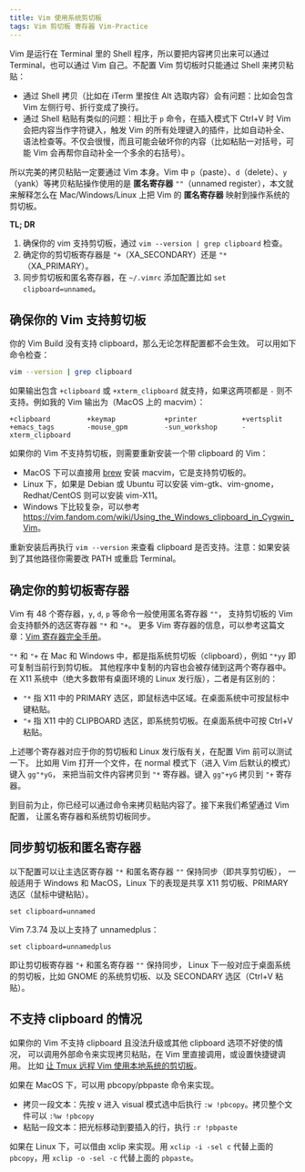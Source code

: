 ```yaml
---
title: Vim 使用系统剪切板
tags: Vim 剪切板 寄存器 Vim-Practice
---
```


Vim 是运行在 Terminal 里的 Shell 程序，所以要把内容拷贝出来可以通过 Terminal，也可以通过 Vim 自己。不配置 Vim 剪切板时只能通过 Shell 来拷贝粘贴：

- 通过 Shell 拷贝（比如在 iTerm 里按住 Alt 选取内容）会有问题：比如会包含 Vim 左侧行号、折行变成了换行。
- 通过 Shell 粘贴有类似的问题：相比于 `p` 命令，在插入模式下 Ctrl+V 时 Vim 会把内容当作字符键入，触发 Vim 的所有处理键入的插件，比如自动补全、语法检查等。不仅会很慢，而且可能会破坏你的内容（比如粘贴一对括号，可能 Vim 会再帮你自动补全一个多余的右括号）。

所以完美的拷贝粘贴一定要通过 Vim 本身。Vim 中 `p`（paste）、`d`（delete）、`y`（yank）等拷贝粘贴操作使用的是 **匿名寄存器** `""`（unnamed register），本文就来解释怎么在 Mac/Windows/Linux 上把 Vim 的 **匿名寄存器** 映射到操作系统的剪切板。

**TL; DR**

1. 确保你的 vim 支持剪切板，通过 `vim --version | grep clipboard` 检查。
2. 确定你的剪切板寄存器是 `"+`（XA\_SECONDARY）还是 `"*`（XA\_PRIMARY）。
3. 同步剪切板和匿名寄存器，在 `~/.vimrc` 添加配置比如 `set clipboard=unnamed`。

<!--more-->

## 确保你的 Vim 支持剪切板

你的 Vim Build 没有支持 clipboard，那么无论怎样配置都不会生效。
可以用如下命令检查：

```bash
vim --version | grep clipboard
```

如果输出包含 `+clipboard` 或 `+xterm_clipboard` 就支持，如果这两项都是 `-` 则不支持。例如我的 Vim 输出为（MacOS 上的 macvim）：

```
+clipboard         +keymap            +printer           +vertsplit
+emacs_tags        -mouse_gpm         -sun_workshop      -xterm_clipboard
```

如果你的 Vim 不支持剪切板，则需要重新安装一个带 clipboard 的 Vim：

- MacOS 下可以直接用 [brew](https://brew.sh/) 安装 macvim，它是支持剪切板的。
- Linux 下，如果是 Debian 或 Ubuntu 可以安装 vim-gtk、vim-gnome，Redhat/CentOS 则可以安装 vim-X11。
- Windows 下比较复杂，可以参考 <https://vim.fandom.com/wiki/Using_the_Windows_clipboard_in_Cygwin_Vim>。

重新安装后再执行 `vim --version` 来查看 clipboard 是否支持。注意：如果安装到了其他路径你需要改 PATH 或重启 Terminal。

## 确定你的剪切板寄存器

Vim 有 48 个寄存器，`y`, `d`, `p` 等命令一般使用匿名寄存器 `""`，
支持剪切板的 Vim 会支持额外的选区寄存器 `"*` 和 `"+`。
更多 Vim 寄存器的信息，可以参考这篇文章：[Vim 寄存器完全手册](https://harttle.land/2016/07/25/vim-registers.html)。

`"*` 和 `"+` 在 Mac 和 Windows 中，都是指系统剪切板（clipboard），例如 `"*yy` 即可复制当前行到剪切板。
其他程序中复制的内容也会被存储到这两个寄存器中。
在 X11 系统中（绝大多数带有桌面环境的 Linux 发行版），二者是有区别的：

* `"*` 指 X11 中的 PRIMARY 选区，即鼠标选中区域。在桌面系统中可按鼠标中键粘贴。
* `"+` 指 X11 中的 CLIPBOARD 选区，即系统剪切板。在桌面系统中可按 Ctrl+V 粘贴。

上述哪个寄存器对应于你的剪切板和 Linux 发行版有关，在配置 Vim 前可以测试一下。
比如用 Vim 打开一个文件，在 normal 模式下（进入 Vim 后默认的模式）键入 `gg"*yG`，
来把当前文件内容拷贝到 `"*` 寄存器。键入 `gg"+yG` 拷贝到 `"+` 寄存器。

到目前为止，你已经可以通过命令来拷贝粘贴内容了。接下来我们希望通过 Vim 配置，
让匿名寄存器和系统剪切板同步。

## 同步剪切板和匿名寄存器

以下配置可以让主选区寄存器 `"*` 和匿名寄存器 `""` 保持同步（即共享剪切板），
一般适用于 Windows 和 MacOS，Linux 下的表现是共享 X11 剪切板、PRIMARY 选区（鼠标中键粘贴）。

```vim
set clipboard=unnamed
```

Vim 7.3.74 及以上支持了 unnamedplus：

```vim
set clipboard=unnamedplus
```

即让剪切板寄存器 `"+` 和匿名寄存器 `""` 保持同步，
Linux 下一般对应于桌面系统的剪切板，比如 GNOME 的系统剪切板、以及 SECONDARY 选区（Ctrl+V 粘贴）。

## 不支持 clipboard 的情况

如果你的 Vim 不支持 clipboard 且没法升级或其他 clipboard 选项不好使的情况，
可以调用外部命令来实现拷贝粘贴，在 Vim 里直接调用，或设置快捷键调用。
比如 [让 Tmux 远程 Vim 使用本地系统的剪切板][tmux-clip]。

如果在 MacOS 下，可以用 pbcopy/pbpaste 命令来实现。

- 拷贝一段文本：先按 v 进入 visual 模式选中后执行 `:w !pbcopy`。拷贝整个文件可以 `:%w !pbcopy`
- 粘贴一段文本：把光标移动到要插入的行，执行 `:r !pbpaste`

如果在 Linux 下，可以借由 xclip 来实现。用 `xclip -i -sel c` 代替上面的 `pbcopy`，用 `xclip -o -sel -c` 代替上面的 `pbpaste`。

[tmux-clip]: /2017/06/23/vim-tmux-clipboard.html
